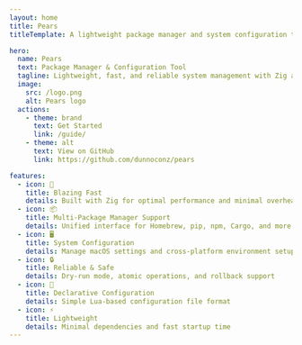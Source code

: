 ```yaml
---
layout: home
title: Pears
titleTemplate: A lightweight package manager and system configuration tool

hero:
  name: Pears
  text: Package Manager & Configuration Tool
  tagline: Lightweight, fast, and reliable system management with Zig and Lua
  image:
    src: /logo.png
    alt: Pears logo
  actions:
    - theme: brand
      text: Get Started
      link: /guide/
    - theme: alt
      text: View on GitHub
      link: https://github.com/dunnoconz/pears

features:
  - icon: 🚀
    title: Blazing Fast
    details: Built with Zig for optimal performance and minimal overhead
  - icon: 📦
    title: Multi-Package Manager Support
    details: Unified interface for Homebrew, pip, npm, Cargo, and more
  - icon: 🖥️
    title: System Configuration
    details: Manage macOS settings and cross-platform environment setup
  - icon: 🔒
    title: Reliable & Safe
    details: Dry-run mode, atomic operations, and rollback support
  - icon: 📝
    title: Declarative Configuration
    details: Simple Lua-based configuration file format
  - icon: ⚡
    title: Lightweight
    details: Minimal dependencies and fast startup time
---
```

